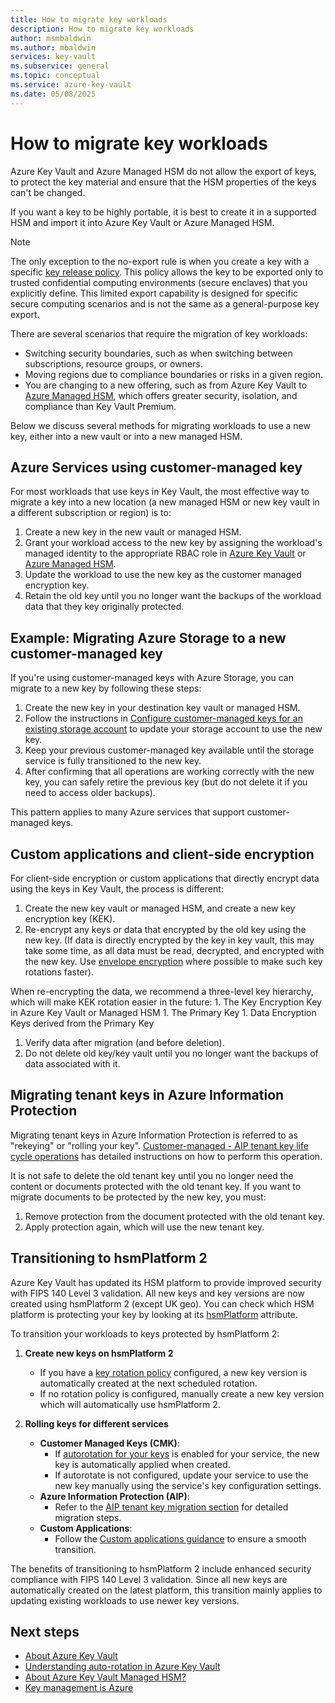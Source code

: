 ```yaml
---
title: How to migrate key workloads 
description: How to migrate key workloads
author: msmbaldwin
ms.author: mbaldwin
services: key-vault
ms.subservice: general
ms.topic: conceptual
ms.service: azure-key-vault
ms.date: 05/08/2025
---
```


# How to migrate key workloads

Azure Key Vault and Azure Managed HSM do not allow the export of keys, to protect the key material and ensure that the HSM properties of the keys can't be changed.

If you want a key to be highly portable, it is best to create it in a supported HSM and import it into Azure Key Vault or Azure Managed HSM.

> [!NOTE]
> The only exception to the no-export rule is when you create a key with a specific [key release policy](../keys/policy-grammar.md). This policy allows the key to be exported only to trusted confidential computing environments (secure enclaves) that you explicitly define. This limited export capability is designed for specific secure computing scenarios and is not the same as a general-purpose key export.

There are several scenarios that require the migration of key workloads:
- Switching security boundaries, such as when switching between subscriptions, resource groups, or owners.
- Moving regions due to compliance boundaries or risks in a given region.
- You are changing to a new offering, such as from Azure Key Vault to [Azure Managed HSM](../managed-hsm/overview.md), which offers greater security, isolation, and compliance than Key Vault Premium.

Below we discuss several methods for migrating workloads to use a new key, either into a new vault or into a new managed HSM.

## Azure Services using customer-managed key

For most workloads that use keys in Key Vault, the most effective way to migrate a key into a new location (a new managed HSM or new key vault in a different subscription or region) is to:

1. Create a new key in the new vault or managed HSM.
2. Grant your workload access to the new key by assigning the workload's managed identity to the appropriate RBAC role in [Azure Key Vault](rbac-guide.md) or [Azure Managed HSM](../managed-hsm/access-control.md).
1. Update the workload to use the new key as the customer managed encryption key.
1. Retain the old key until you no longer want the backups of the workload data that they key originally protected.

## Example: Migrating Azure Storage to a new customer-managed key

If you're using customer-managed keys with Azure Storage, you can migrate to a new key by following these steps:

1. Create the new key in your destination key vault or managed HSM.
2. Follow the instructions in [Configure customer-managed keys for an existing storage account](/azure/storage/common/customer-managed-keys-configure-existing-account) to update your storage account to use the new key.
3. Keep your previous customer-managed key available until the storage service is fully transitioned to the new key.
4. After confirming that all operations are working correctly with the new key, you can safely retire the previous key (but do not delete it if you need to access older backups).

This pattern applies to many Azure services that support customer-managed keys.

## Custom applications and client-side encryption

For client-side encryption or custom applications that directly encrypt data using the keys in Key Vault, the process is different:

1. Create the new key vault or managed HSM, and create a new key encryption key (KEK).
2. Re-encrypt any keys or data that encrypted by the old key using the new key. (If data is directly encrypted by the key in key vault, this may take some time, as all data must be read, decrypted, and encrypted with the new key. Use [envelope encryption](/azure/security/fundamentals/encryption-atrest#envelope-encryption-with-a-key-hierarchy) where possible to make such key rotations faster).

  When re-encrypting the data, we recommend a three-level key hierarchy, which will make KEK rotation easier in the future:
    1. The Key Encryption Key in Azure Key Vault or Managed HSM
    1. The Primary Key
    1. Data Encryption Keys derived from the Primary Key
1. Verify data after migration (and before deletion).
1. Do not delete old key/key vault until you no longer want the backups of data associated with it.

## Migrating tenant keys in Azure Information Protection

Migrating tenant keys in Azure Information Protection is referred to as "rekeying" or "rolling your key". [Customer-managed - AIP tenant key life cycle operations](/azure/information-protection/operations-customer-managed-tenant-key#rekey-your-tenant-key) has detailed instructions on how to perform this operation.

It is not safe to delete the old tenant key until you no longer need the content or documents protected with the old tenant key. If you want to migrate documents to be protected by the new key, you must:

1. Remove protection from the document protected with the old tenant key.
1. Apply protection again, which will use the new tenant key.

## Transitioning to hsmPlatform 2

Azure Key Vault has updated its HSM platform to provide improved security with FIPS 140 Level 3 validation. All new keys and key versions are now created using hsmPlatform 2 (except UK geo). You can check which HSM platform is protecting your key by looking at its [hsmPlatform](../keys/about-keys-details.md#key-attributes) attribute.

To transition your workloads to keys protected by hsmPlatform 2:

1. **Create new keys on hsmPlatform 2**
   - If you have a [key rotation policy](../keys/about-keys-details.md#key-rotation-policy-operations) configured, a new key version is automatically created at the next scheduled rotation.
   - If no rotation policy is configured, manually create a new key version which will automatically use hsmPlatform 2.

1. **Rolling keys for different services**
   - **Customer Managed Keys (CMK)**:
     - If [autorotation for your keys](autorotation.md#keys-auto-rotate) is enabled for your service, the new key is automatically applied when created. 
     - If autorotate is not configured, update your service to use the new key manually using the service's key configuration settings.
   - **Azure Information Protection (AIP)**:
     - Refer to the [AIP tenant key migration section](#migrating-tenant-keys-in-azure-information-protection) for detailed migration steps.
   - **Custom Applications**:
     - Follow the [Custom applications guidance](#custom-applications-and-client-side-encryption) to ensure a smooth transition.

The benefits of transitioning to hsmPlatform 2 include enhanced security compliance with FIPS 140 Level 3 validation. Since all new keys are automatically created on the latest platform, this transition mainly applies to updating existing workloads to use newer key versions.

## Next steps

- [About Azure Key Vault](overview.md)
- [Understanding auto-rotation in Azure Key Vault](autorotation.md)
- [About Azure Key Vault Managed HSM?](../managed-hsm/overview.md)
- [Key management is Azure](/azure/security/fundamentals/key-management)
